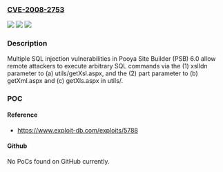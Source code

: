 ### [CVE-2008-2753](https://cve.mitre.org/cgi-bin/cvename.cgi?name=CVE-2008-2753)
![](https://img.shields.io/static/v1?label=Product&message=n%2Fa&color=blue)
![](https://img.shields.io/static/v1?label=Version&message=n%2Fa&color=blue)
![](https://img.shields.io/static/v1?label=Vulnerability&message=n%2Fa&color=brighgreen)

### Description

Multiple SQL injection vulnerabilities in Pooya Site Builder (PSB) 6.0 allow remote attackers to execute arbitrary SQL commands via the (1) xslIdn parameter to (a) utils/getXsl.aspx, and the (2) part parameter to (b) getXml.aspx and (c) getXls.aspx in utils/.

### POC

#### Reference
- https://www.exploit-db.com/exploits/5788

#### Github
No PoCs found on GitHub currently.

